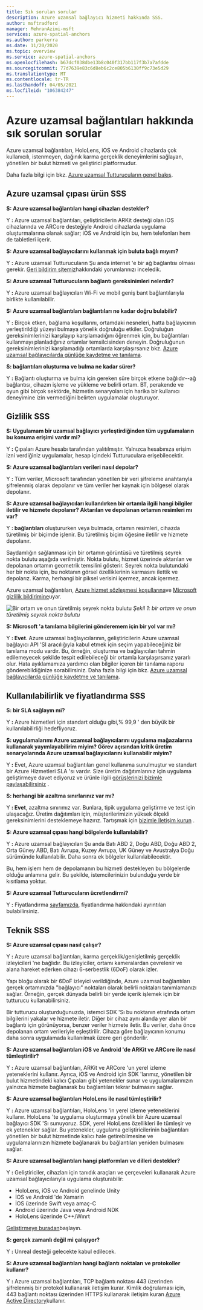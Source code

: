 ```yaml
---
title: Sık sorulan sorular
description: Azure uzamsal bağlayıcı hizmeti hakkında SSS.
author: msftradford
manager: MehranAzimi-msft
services: azure-spatial-anchors
ms.author: parkerra
ms.date: 11/20/2020
ms.topic: overview
ms.service: azure-spatial-anchors
ms.openlocfilehash: b67dcf038dbe13b8c040f317bb117f3b7a7afdde
ms.sourcegitcommit: 77d7639e83c6d8eb6c2ce805b6130ff9c73e5d29
ms.translationtype: MT
ms.contentlocale: tr-TR
ms.lasthandoff: 04/05/2021
ms.locfileid: "106384247"
---
```

# <a name="frequently-asked-questions-about-azure-spatial-anchors"></a>Azure uzamsal bağlantıları hakkında sık sorulan sorular

Azure uzamsal bağlantıları, HoloLens, iOS ve Android cihazlarda çok kullanıcılı, istenmeyen, dağınık karma gerçeklik deneyimlerini sağlayan, yönetilen bir bulut hizmeti ve geliştirici platformudur.

Daha fazla bilgi için bkz. [Azure uzamsal Tutturucuların genel bakış](overview.md).

## <a name="azure-spatial-anchors-product-faqs"></a>Azure uzamsal çıpası ürün SSS

**S: Azure uzamsal bağlantıları hangi cihazları destekler?**

Y **:** Azure uzamsal bağlantıları, geliştiricilerin ARKit desteği olan iOS cihazlarında ve ARCore desteğiyle Android cihazlarda uygulama oluşturmalarına olanak sağlar; iOS ve Android için bu, hem telefonları hem de tabletleri içerir.

**S: Azure uzamsal bağlayıcılarını kullanmak için buluta bağlı mıyım?**

Y **:** Azure uzamsal Tutturucuların Şu anda internet 'e bir ağ bağlantısı olması gerekir. [Geri bildirim sitemiz](https://feedback.azure.com/forums/919252-azure-spatial-anchors)hakkındaki yorumlarınızı inceledik.

**S: Azure uzamsal Tutturucuların bağlantı gereksinimleri nelerdir?**

Y **:** Azure uzamsal bağlayıcıları Wi-Fi ve mobil geniş bant bağlantılarıyla birlikte kullanılabilir.

**S: Azure uzamsal bağlantıları bağlantıları ne kadar doğru bulabilir?**

Y **:** Birçok etken, bağlama koşullarını, ortamdaki nesneleri, hatta bağlayıcının yerleştirildiği yüzeyi bulmaya yönelik doğruluğu etkiler. Doğruluğun gereksinimlerinizi karşılayıp karşılamadığını öğrenmek için, bu bağlantıları kullanmayı planladığınız ortamlar temsilcisinden deneyin. Doğruluğunun gereksinimlerinizi karşılamadığı ortamlarda karşılaşırsanız bkz. [Azure uzamsal bağlayıcılarda günlüğe kaydetme ve tanılama](./concepts/logging-diagnostics.md).

**S: bağlantıları oluşturma ve bulma ne kadar sürer?**

Y **:** Bağlantı oluşturma ve bulma için gereken süre birçok etkene bağlıdır--ağ bağlantısı, cihazın işleme ve yükleme ve belirli ortam. BT, perakende ve oyun gibi birçok sektörde, hizmetin senaryoları için harika bir kullanıcı deneyimine izin vermediğini belirten uygulamalar oluşturuyor.

## <a name="privacy-faq"></a>Gizlilik SSS

**S: Uygulamam bir uzamsal bağlayıcı yerleştirdiğinden tüm uygulamaların bu konuma erişimi vardır mi?**

Y **:** Çıpaları Azure hesabı tarafından yalıtılmıştır. Yalnızca hesabınıza erişim izni verdiğiniz uygulamalar, hesap içindeki Tutturuculara erişebilecektir.

**S: Azure uzamsal bağlantıları verileri nasıl depolar?**

Y **:** Tüm veriler, Microsoft tarafından yönetilen bir veri şifreleme anahtarıyla şifrelenmiş olarak depolanır ve tüm veriler her kaynak için bölgesel olarak depolanır.

**S: Azure uzamsal bağlayıcıları kullanılırken bir ortamla ilgili hangi bilgiler iletilir ve hizmete depolanır? Aktarılan ve depolanan ortamın resimleri mı var?**

Y **: bağlantıları** oluştururken veya bulmada, ortamın resimleri, cihazda türetilmiş bir biçimde işlenir. Bu türetilmiş biçim öğesine iletilir ve hizmete depolanır.

Saydamlığın sağlanması için bir ortamın görüntüsü ve türetilmiş seyrek nokta bulutu aşağıda verilmiştir. Nokta bulutu, hizmet üzerinde aktarılan ve depolanan ortamın geometrik temsilini gösterir. Seyrek nokta bulutundaki her bir nokta için, bu noktanın görsel özelliklerinin karmasını ilettik ve depolarız. Karma, herhangi bir piksel verisini içermez, ancak içermez.

Azure uzamsal bağlantıları, [Azure hizmet sözleşmesi koşullarına](https://go.microsoft.com/fwLink/?LinkID=522330&amp;amp;clcid=0x9)ve [Microsoft gizlilik bildirimine](https://go.microsoft.com/fwlink/?LinkId=521839&amp;clcid=0x409)uyar.

![Bir ortam ve onun türetilmiş seyrek nokta bulutu ](./media/sparse-point-cloud.png)
 *Şekil 1: bir ortam ve onun türetilmiş seyrek nokta bulutu*

**S: Microsoft 'a tanılama bilgilerini gönderemem için bir yol var mı?**

Y **: Evet**. Azure uzamsal bağlayıcılarının, geliştiricilerin Azure uzamsal bağlayıcı API 'SI aracılığıyla kabul etmek için seçim yapabileceğiniz bir tanılama modu vardır. Bu, örneğin, oluşturma ve bağlayıcıları tahmin edilemeyecek şekilde tespit edilebileceği bir ortamla karşılaşırsanız yararlı olur. Hata ayıklamamıza yardımcı olan bilgiler içeren bir tanılama raporu gönderebildiğinize sorabilirsiniz. Daha fazla bilgi için bkz. [Azure uzamsal bağlayıcılarda günlüğe kaydetme ve tanılama](./concepts/logging-diagnostics.md).

## <a name="availability-and-pricing-faqs"></a>Kullanılabilirlik ve fiyatlandırma SSS

**S: bir SLA sağlayın mi?**

Y **:** Azure hizmetleri için standart olduğu gibi,% 99,9 ' den büyük bir kullanılabilirliği hedefliyoruz. 

**S: uygulamalarımı Azure uzamsal bağlayıcılarını uygulama mağazalarına kullanarak yayımlayabilirim miyim? Görev açısından kritik üretim senaryolarında Azure uzamsal bağlayıcılarını kullanabilir miyim?**

Y **:** Evet, Azure uzamsal bağlantıları genel kullanıma sunulmuştur ve standart bir Azure Hizmetleri SLA 'sı vardır. Size üretim dağıtımlarınız için uygulama geliştirmeye davet ediyoruz ve ürünle ilgili [görüşlerinizi bizimle paylaşabilirsiniz](https://feedback.azure.com/forums/919252-azure-spatial-anchors) .

**S: herhangi bir azaltma sınırlarınız var mı?**

Y **: Evet**, azaltma sınırımız var.  Bunlara, tipik uygulama geliştirme ve test için ulaşacağız. Üretim dağıtımları için, müşterilerimizin yüksek ölçekli gereksinimlerini desteklemeye hazırız. Tartışmak için [bizimle Iletişim kurun](mailto:azuremrscontact@microsoft.com) .

**S: Azure uzamsal çıpası hangi bölgelerde kullanılabilir?**

Y **:** Azure uzamsal bağlayıcıları Şu anda Batı ABD 2, Doğu ABD, Doğu ABD 2, Orta Güney ABD, Batı Avrupa, Kuzey Avrupa, UK Güney ve Avustralya Doğu sürümünde kullanılabilir. Daha sonra ek bölgeler kullanılabilecektir.

Bu, hem işlem hem de depolamanın bu hizmeti destekleyen bu bölgelerde olduğu anlamına gelir. Bu şekilde, istemcilerinizin bulunduğu yerde bir kısıtlama yoktur. 

**S: Azure uzamsal Tutturucuların ücretlendirmi?**

Y **:** Fiyatlandırma [sayfamızda](https://azure.microsoft.com/pricing/details/spatial-anchors/), fiyatlandırma hakkındaki ayrıntıları bulabilirsiniz.

## <a name="technical-faqs"></a>Teknik SSS

**S: Azure uzamsal çıpası nasıl çalışır?**

Y **:** Azure uzamsal bağlantıları, karma gerçeklik/genişletilmiş gerçeklik izleyicileri 'ne bağlıdır. Bu izleyiciler, ortamı kameralardan çevrelenir ve alana hareket ederken cihazı 6-serbestlik (6DoF) olarak izler.

Yapı bloğu olarak bir 6DoF izleyici verildiğinde, Azure uzamsal bağlantıları gerçek ortamınızda "bağlayıcı" noktaları olarak belirli noktaları tanımlamanızı sağlar. Örneğin, gerçek dünyada belirli bir yerde içerik işlemek için bir tutturucu kullanabilirsiniz.

Bir tutturucu oluşturduğunuzda, istemci SDK 'Sı bu noktanın etrafında ortam bilgilerini yakalar ve hizmete iletir. Diğer bir cihaz aynı alanda yer alan bir bağlantı için görünüyorsa, benzer veriler hizmete iletir. Bu veriler, daha önce depolanan ortam verileriyle eşleştirilir. Cihaza göre bağlayıcının konumu daha sonra uygulamada kullanılmak üzere geri gönderilir.

**S: Azure uzamsal bağlantıları iOS ve Android 'de ARKit ve ARCore ile nasıl tümleştirilir?**

Y **:** Azure uzamsal bağlantıları, ARKit ve ARCore 'un yerel izleme yeteneklerini kullanır. Ayrıca, iOS ve Android için SDK 'larımız, yönetilen bir bulut hizmetindeki kalıcı Çıpaları gibi yetenekler sunar ve uygulamalarınızın yalnızca hizmete bağlanarak bu bağlantıları tekrar bulmasını sağlar.

**S: Azure uzamsal bağlantıları HoloLens ile nasıl tümleştirilir?**

Y **:** Azure uzamsal bağlantıları, HoloLens 'in yerel izleme yeteneklerini kullanır. HoloLens 'te uygulama oluşturmaya yönelik bir Azure uzamsal bağlayıcı SDK 'Sı sunuyoruz. SDK, yerel HoloLens özellikleri ile tümleşir ve ek yetenekler sağlar. Bu yetenekler, uygulama geliştiricilerinin bağlantıları yönetilen bir bulut hizmetinde kalıcı hale getirebilmesine ve uygulamalarınızın hizmete bağlanarak bu bağlantıları yeniden bulmasını sağlar.

**S: Azure uzamsal bağlantıları hangi platformları ve dilleri destekler?**

Y **:** Geliştiriciler, cihazları için tanıdık araçları ve çerçeveleri kullanarak Azure uzamsal bağlayıcılarıyla uygulama oluşturabilir:

- HoloLens, iOS ve Android genelinde Unity
- İOS ve Android 'de Xamarin
- İOS üzerinde Swift veya amaç-C
- Android üzerinde Java veya Android NDK
- HoloLens üzerinde C++/Wınrt

[Geliştirmeye buradan](index.yml)başlayın.

**S: gerçek zamanlı değil mi çalışıyor?**

Y **:** Unreal desteği gelecekte kabul edilecek.

**S: Azure uzamsal bağlantıları hangi bağlantı noktaları ve protokoller kullanır?**

Y **:** Azure uzamsal bağlantıları, TCP bağlantı noktası 443 üzerinden şifrelenmiş bir protokol kullanarak iletişim kurar. Kimlik doğrulaması için, 443 bağlantı noktası üzerinden HTTPS kullanarak iletişim kuran [Azure Active Directory](../active-directory/index.yml)kullanır.